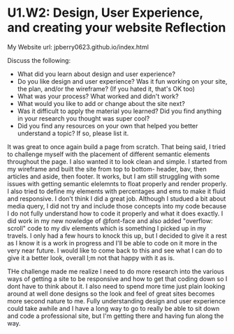# U1.W2: Design, User Experience, and creating your website Reflection

My Website url: jpberry0623.github.io/index.html

Discuss the following:
* What did you learn about design and user experience? 
* Do you like design and user experience? Was it fun working on your site, the plan, and/or the wireframe? (If you hated it, that's OK too)
* What was your process? What worked and didn't work?
* What would you like to add or change about the site next?
* Was it difficult to apply the material you learned? Did you find anything in your research you thought was super cool?
* Did you find any resources on your own that helped you better understand a topic? If so, please list it.

It was great to once again build a page from scratch.  That being said, I tried to challenge myself with the placement of different semantic elements throughout the page.  I also wanted it to look clean and simple.  I started from my wireframe and built the site from top to bottom- header, bav, then articles and aside, then footer.  It works, but I am still struggling with some issues with getting semantic elelemnts to float properly and render properly.  I also tried to define my elements with percentages and ems to make it fluid and responsive.  I don't think I did a great job.  Although I studued a bit about media query, I did not try and include those concepts into my code because I do not fully understand how to code it properly and what it does exactly. I did work in my new nowledge of @font-face and also added "overflow: scroll" code to my div elements which is something I picked up in my travels. I only had a few hours to knock this up, but I decided to give it a rest as I know it is a work in progress and I'll be able to code on it more in the very near future.  I would like to come back to this and see what I can do to give it a better look, overall I;m not that happy with it as is.

THe challenge made me realize I need to do more research into the various ways of getting a site to be responsive and how to get that coding down so I dont have to think about it.  I also need to spend more time just plain looking around at well done designs so the look and feel of great sites becomes more second nature to me.  Fully understanding design and user experience could take awhile and I have a long way to go to really be able to sit down and code a professional site, but I'm getting there and having fun along the way.